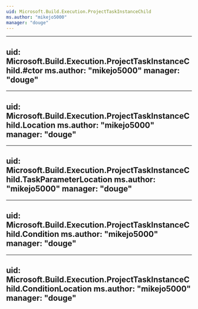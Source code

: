 ```yaml
---
uid: Microsoft.Build.Execution.ProjectTaskInstanceChild
ms.author: "mikejo5000"
manager: "douge"
---
```


---
uid: Microsoft.Build.Execution.ProjectTaskInstanceChild.#ctor
ms.author: "mikejo5000"
manager: "douge"
---

---
uid: Microsoft.Build.Execution.ProjectTaskInstanceChild.Location
ms.author: "mikejo5000"
manager: "douge"
---

---
uid: Microsoft.Build.Execution.ProjectTaskInstanceChild.TaskParameterLocation
ms.author: "mikejo5000"
manager: "douge"
---

---
uid: Microsoft.Build.Execution.ProjectTaskInstanceChild.Condition
ms.author: "mikejo5000"
manager: "douge"
---

---
uid: Microsoft.Build.Execution.ProjectTaskInstanceChild.ConditionLocation
ms.author: "mikejo5000"
manager: "douge"
---

